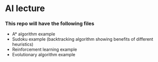 # AI lecture
### This repo will have the following files
- A* algorithm example
- Sudoku example (backtracking algorithm showing benefits of different heuristics)
- Reinforcement learning example
- Evolutionary algorithm example

